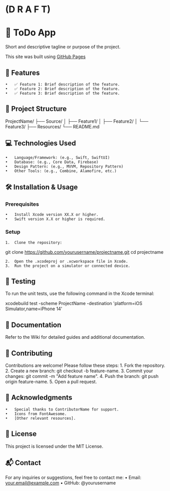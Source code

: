 # (D R A F T)
# 📌  ToDo App

Short and descriptive tagline or purpose of the project.

This site was built using [GitHub Pages](https://pages.github.com/)

## 🚀 Features
	•	✅ Feature 1: Brief description of the feature.
	•	✅ Feature 2: Brief description of the feature.
	•	✅ Feature 3: Brief description of the feature.

## 📂 Project Structure

ProjectName/
├── Source/
│   ├── Feature1/
│   ├── Feature2/
│   └── Feature3/
├── Resources/
└── README.md

## 💻 Technologies Used
	•	Language/Framework: (e.g., Swift, SwiftUI)
	•	Database: (e.g., Core Data, Firebase)
	•	Design Pattern: (e.g., MVVM, Repository Pattern)
	•	Other Tools: (e.g., Combine, Alamofire, etc.)

## 🛠️ Installation & Usage

### Prerequisites
	•	Install Xcode version XX.X or higher.
	•	Swift version X.X or higher is required.

### Setup
	1.	Clone the repository:

git clone https://github.com/yourusername/projectname.git
cd projectname


	2.	Open the .xcodeproj or .xcworkspace file in Xcode.
	3.	Run the project on a simulator or connected device.

## 🧪 Testing

To run the unit tests, use the following command in the Xcode terminal:

xcodebuild test -scheme ProjectName -destination 'platform=iOS Simulator,name=iPhone 14'

## 📜 Documentation

Refer to the Wiki for detailed guides and additional documentation.

## 🤝 Contributing

Contributions are welcome! Please follow these steps:
	1.	Fork the repository.
	2.	Create a new branch: git checkout -b feature-name.
	3.	Commit your changes: git commit -m "Add feature name".
	4.	Push the branch: git push origin feature-name.
	5.	Open a pull request.

## 🌟 Acknowledgments
	•	Special thanks to ContributorName for support.
	•	Icons from FontAwesome.
	•	[Other relevant resources].

## 📃 License

This project is licensed under the MIT License.

## 📬 Contact

For any inquiries or suggestions, feel free to contact me:
	•	Email: your.email@example.com
	•	GitHub: @yourusername
